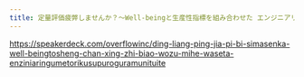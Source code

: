```yaml
---
title: 定量評価疲弊しませんか？～Well-beingと生産性指標を組み合わせた エンジニアリングメトリクスプログラムについて～ - Speaker Deck
---
```


https://speakerdeck.com/overflowinc/ding-liang-ping-jia-pi-bi-simasenka-well-beingtosheng-chan-xing-zhi-biao-wozu-mihe-waseta-enziniaringumetorikusupuroguramunituite

